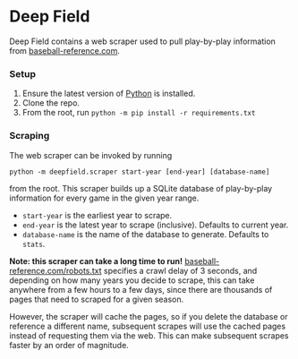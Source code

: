 # Deep Field
Deep Field contains a web scraper used to pull play-by-play information from [baseball-reference.com](https://www.baseball-reference.com/).

### Setup
1. Ensure the latest version of [Python](https://www.python.org/downloads/) is installed.
2. Clone the repo.
3. From the root, run `python -m pip install -r requirements.txt`

### Scraping
The web scraper can be invoked by running 
```
python -m deepfield.scraper start-year [end-year] [database-name]
```
from the root. This scraper builds up a SQLite database of play-by-play information for every game in the given year range.
* `start-year` is the earliest year to scrape.
* `end-year` is the latest year to scrape (inclusive). Defaults to current year.
* `database-name` is the name of the database to generate. Defaults to `stats`.

**Note: this scraper can take a long time to run!** [baseball-reference.com/robots.txt](https://www.baseball-reference.com/robots.txt) specifies a crawl delay of 3 seconds, and depending on how many years you decide to scrape, this can take anywhere from a few hours to a few days, since there are thousands of pages that need to scraped for a given season.

However, the scraper will cache the pages, so if you delete the database or reference a different name, subsequent scrapes will use the cached pages instead of requesting them via the web. This can make subsequent scrapes faster by an order of magnitude.